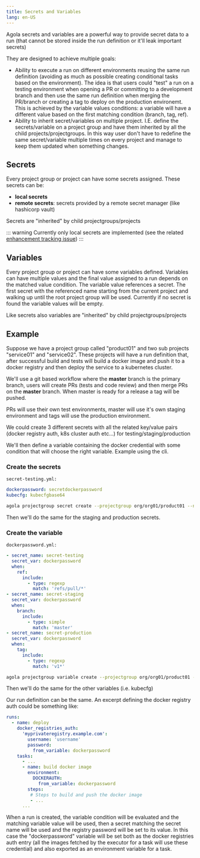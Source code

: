 ```yaml
---
title: Secrets and Variables
lang: en-US
---
```


Agola secrets and variables are a powerful way to provide secret data to a run (that cannot be stored inside the run definition or it'll leak important secrets)

They are designed to achieve multiple goals:

* Ability to execute a run on different environments reusing the same run definition (avoiding as much as possible creating conditional tasks based on the environment). The idea is that users could "test" a run on a testing environment when opening a PR or committing to a development branch and then use the same run definition when merging the PR/branch or creating a tag to deploy on the production environemt. This is achieved by the variable values conditions: a variable will have a different value based on the first matching condition (branch, tag, ref).
* Ability to inherit secret/variables on multiple project. I.E. define the secrets/variable on a project group and have them inherited by all the child projects/projectgroups. In this way user don't have to redefine the same secret/variable multiple times on every project and manage to keep them updated when something changes.

## Secrets

Every project group or project can have some secrets assigned. These secrets can be:

* **local secrets**
* **remote secrets**: secrets provided by a remote secret manager (like hashicorp vault)

Secrets are "inherited" by child projectgroups/projects

::: warning
Currently only local secrets are implemented (see the related [enhancement tracking issue](https://github.com/agola-io/agola/issues/31))
:::



## Variables

Every project group or project can have some variables defined. Variables can have multiple values and the final value assigned to a run depends on the matched value condition. The variable value references a secret. The first secret with the referenced name starting from the current project and walking up until the root project group will be used. Currently if no secret is found the variable values will be empty.

Like secrets also variables are "inherited" by child projectgroups/projects


## Example

Suppose we have a project group called "product01" and two sub projects "service01" and "service02". These projects will have a run definition that, after successful build and tests will build a docker image and push it to a docker registry and then deploy the service to a kubernetes cluster.

We'll use a git based workflow where the **master** branch is the primary branch, users will create PRs (tests and code review) and then merge PRs on the **master** branch. When master is ready for a release a tag will be pushed.

PRs will use their own test environments, master will use it's own staging environment and tags will use the production environment.

We could create 3 different secrets with all the related key/value pairs (docker registry auth, k8s cluster auth etc...) for testing/staging/production 

We'll then define a variable containing the docker credential with some condition that will choose the right variable. Example using the cli.

### Create the secrets

`secret-testing.yml:`
``` yaml
dockerpassword: secretdockerpassword
kubecfg: kubecfgbase64
```

``` sh
agola projectgroup secret create --projectgroup org/org01/product01 --name secret-testing -f secret-testing.yml
```

Then we'll do the same for the staging and production secrets.


### Create the variable

`dockerpassword.yml:`
``` yaml
- secret_name: secret-testing
  secret_var: dockerpassword
  when:
    ref:
      include:
        - type: regexp
          match: 'refs/pull/*'
- secret_name: secret-staging
  secret_var: dockerpassword
  when:
    branch:
      include:
        - type: simple
          match: 'master'
- secret_name: secret-production
  secret_var: dockerpassword
  when:
    tag:
      include:
        - type: regexp
          match: 'v1*'
```

``` sh
agola projectgroup variable create --projectgroup org/org01/product01 --name dockerpassword -f dockerpassword.yml
```

Then we'll do the same for the other variables (i.e. kubecfg)

Our run definition  can be the same. An excerpt defining the docker registry auth could be something like:


``` yaml
runs:
  - name: deploy
    docker_registries_auth:
      'myprivateregistry.example.com':
        username: 'username'
        password:
          from_variable: dockerpassword
    tasks:
      - ...
      - name: build docker image
        environment:
          DOCKERAUTH:
            from_variable: dockerpassword
        steps:
         # Steps to build and push the docker image
         - ...
      ...
```

When a run is created, the variable condition will be evaluated and the matching variable value will be used, then a secret matching the secret name will be used and the registry password will be set to its value. In this case the "dockerpassword" variable will be set both as the docker registries auth entry (all the images fetched by the executor for a task will use these credential) and also exported as an environment variable for a task.